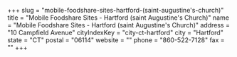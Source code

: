 +++
slug = "mobile-foodshare-sites-hartford-(saint-augustine's-church)"
title = "Mobile Foodshare Sites - Hartford (saint Augustine's Church)"
name = "Mobile Foodshare Sites - Hartford (saint Augustine's Church)"
address = "10 Campfield Avenue"
cityIndexKey = "city-ct-hartford"
city = "Hartford"
state = "CT"
postal = "06114"
website = ""
phone = "860-522-7128"
fax = ""
+++
